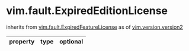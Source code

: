 vim.fault.ExpiredEditionLicense
===============================
inherits from [vim.fault.ExpiredFeatureLicense](docs/vim.fault.ExpiredFeatureLicense.md)
as of [vim.version.version2](docs/vim.version.md)

| property | type | optional |
|:---------|:-----|:---------|
